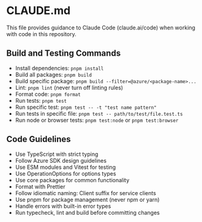 # CLAUDE.md

This file provides guidance to Claude Code (claude.ai/code) when working with code in this repository.

## Build and Testing Commands
- Install dependencies: `pnpm install`
- Build all packages: `pnpm build`
- Build specific package: `pnpm build --filter=@azure/<package-name>...`
- Lint: `pnpm lint` (never turn off linting rules)
- Format code: `pnpm format`
- Run tests: `pnpm test`
- Run specific test: `pnpm test -- -t "test name pattern"`
- Run tests in specific file: `pnpm test -- path/to/test/file.test.ts`
- Run node or browser tests: `pnpm test:node` or `pnpm test:browser`

## Code Guidelines
- Use TypeScript with strict typing
- Follow Azure SDK design guidelines
- Use ESM modules and Vitest for testing
- Use OperationOptions for options types
- Use core packages for common functionality
- Format with Prettier
- Follow idiomatic naming: Client suffix for service clients
- Use pnpm for package management (never npm or yarn)
- Handle errors with built-in error types
- Run typecheck, lint and build before committing changes